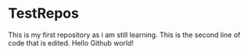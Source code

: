 # TestRepos
This is my first repository as i am still learning.
This is the second line of code that is edited.
Hello Github world!
